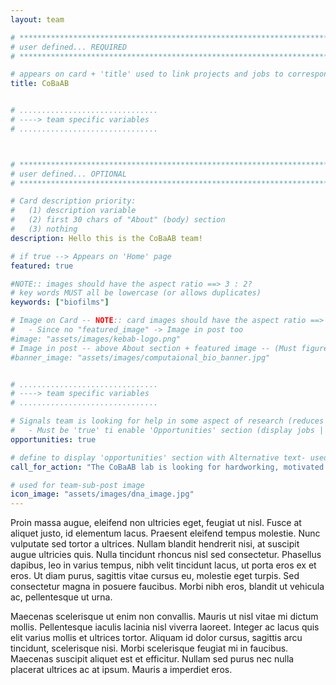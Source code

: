 ```yaml
---
layout: team

# *****************************************************************************************************************************************************
# user defined... REQUIRED
# *****************************************************************************************************************************************************

# appears on card + 'title' used to link projects and jobs to corresponding team
title: CoBaAB


# ...............................
# ----> team specific variables
# ...............................



# *****************************************************************************************************************************************************
# user defined... OPTIONAL
# *****************************************************************************************************************************************************

# Card description priority: 
#	(1) description variable
#   (2) first 30 chars of "About" (body) section
#   (3) nothing  
description: Hello this is the CoBaAB team!

# if true --> Appears on 'Home' page
featured: true

#NOTE:: images should have the aspect ratio ==> 3 : 2?
# key words MUST all be lowercase (or allows duplicates)
keywords: ["biofilms"]

# Image on Card -- NOTE:: card images should have the aspect ratio ==> 3 : 2?
# 	- Since no "featured_image" -> Image in post too
#image: "assets/images/kebab-logo.png"
# Image in post -- above About section + featured image -- (Must figure out best dimensions: )
#banner_image: "assets/images/computaional_bio_banner.jpg"


# ...............................
# ----> team specific variables
# ...............................

# Signals team is looking for help in some aspect of research (reduces work for toc...)
#	- Must be 'true' ti enable 'Opportunities' section (display jobs || call for action)
opportunities: true

# define to display 'opportunities' section with Alternative text- used if no "Job" opportunity posts related to team
call_for_action: "The CoBaAB lab is looking for hardworking, motivated graduate students to join. If you are interested contact Thiru Ramaraj at the following address, cobaab@depaul.edu, with a short email describing how your interests align with the research work, for example a particular research question or a specific project."

# used for team-sub-post image
icon_image: "assets/images/dna_image.jpg"
---
```


Proin massa augue, eleifend non ultricies eget, feugiat ut nisl. Fusce at
aliquet justo, id elementum lacus. Praesent eleifend tempus molestie. Nunc
vulputate sed tortor a ultrices. Nullam blandit hendrerit nisi, at suscipit
augue ultricies quis. Nulla tincidunt rhoncus nisl sed consectetur. Phasellus
dapibus, leo in varius tempus, nibh velit tincidunt lacus, ut porta eros ex et
eros. Ut diam purus, sagittis vitae cursus eu, molestie eget turpis. Sed
consectetur magna in posuere faucibus. Morbi nibh eros, blandit ut vehicula ac,
pellentesque ut urna.

Maecenas scelerisque ut enim non convallis. Mauris ut nisl vitae mi dictum
mollis. Pellentesque iaculis lacinia nisl viverra laoreet. Integer ac lacus quis
elit varius mollis et ultrices tortor. Aliquam id dolor cursus, sagittis arcu
tincidunt, scelerisque nisi. Morbi scelerisque feugiat mi in faucibus. Maecenas
suscipit aliquet est et efficitur. Nullam sed purus nec nulla placerat ultrices
ac at ipsum. Mauris a imperdiet eros.